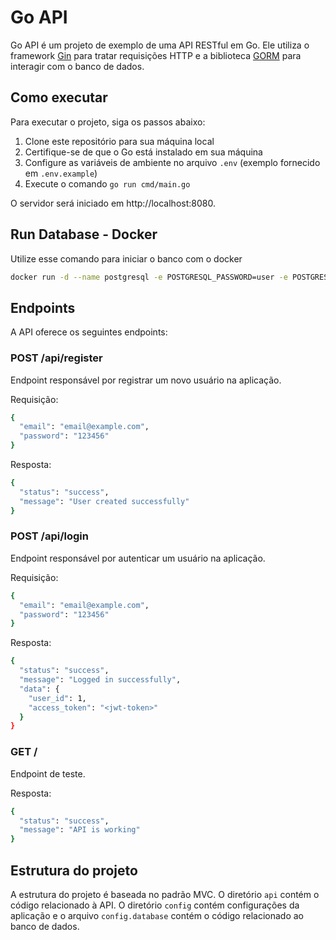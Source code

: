 # Go API

Go API é um projeto de exemplo de uma API RESTful em Go. Ele utiliza o framework [Gin](https://github.com/gin-gonic/gin) para tratar requisições HTTP e a biblioteca [GORM](https://gorm.io/) para interagir com o banco de dados.

## Como executar

Para executar o projeto, siga os passos abaixo:

1. Clone este repositório para sua máquina local
2. Certifique-se de que o Go está instalado em sua máquina
3. Configure as variáveis de ambiente no arquivo `.env` (exemplo fornecido em `.env.example`)
4. Execute o comando `go run cmd/main.go`

O servidor será iniciado em http://localhost:8080.

## Run Database - Docker 

Utilize esse comando para iniciar o banco com o docker

```bash
docker run -d --name postgresql -e POSTGRESQL_PASSWORD=user -e POSTGRESQL_USERNAME=password -e POSTGRESQL_DATABASE=go-api -p 5432:5432 bitnami/postgresql:latest
```

## Endpoints

A API oferece os seguintes endpoints:

### POST /api/register

Endpoint responsável por registrar um novo usuário na aplicação.

Requisição:

```bash
{
  "email": "email@example.com",
  "password": "123456"
}
```

Resposta:

```bash
{
  "status": "success",
  "message": "User created successfully"
}
```


### POST /api/login

Endpoint responsável por autenticar um usuário na aplicação.

Requisição:

```bash
{
  "email": "email@example.com",
  "password": "123456"
}
```

Resposta:

```bash
{
  "status": "success",
  "message": "Logged in successfully",
  "data": {
    "user_id": 1,
    "access_token": "<jwt-token>"
  }
}
```

### GET /

Endpoint de teste.

Resposta:

```bash
{
  "status": "success",
  "message": "API is working"
}
```

## Estrutura do projeto

A estrutura do projeto é baseada no padrão MVC. O diretório `api` contém o código relacionado à API. O diretório `config` contém configurações da aplicação e o arquivo `config.database` contém o código relacionado ao banco de dados.


